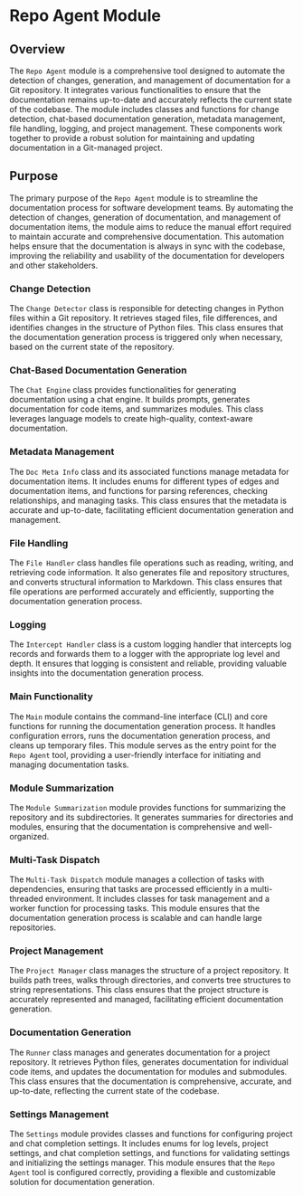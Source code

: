# Repo Agent Module
## Overview
The `Repo Agent` module is a comprehensive tool designed to automate the detection of changes, generation, and management of documentation for a Git repository. It integrates various functionalities to ensure that the documentation remains up-to-date and accurately reflects the current state of the codebase. The module includes classes and functions for change detection, chat-based documentation generation, metadata management, file handling, logging, and project management. These components work together to provide a robust solution for maintaining and updating documentation in a Git-managed project.

## Purpose
The primary purpose of the `Repo Agent` module is to streamline the documentation process for software development teams. By automating the detection of changes, generation of documentation, and management of documentation items, the module aims to reduce the manual effort required to maintain accurate and comprehensive documentation. This automation helps ensure that the documentation is always in sync with the codebase, improving the reliability and usability of the documentation for developers and other stakeholders.

### Change Detection
The `Change Detector` class is responsible for detecting changes in Python files within a Git repository. It retrieves staged files, file differences, and identifies changes in the structure of Python files. This class ensures that the documentation generation process is triggered only when necessary, based on the current state of the repository.

### Chat-Based Documentation Generation
The `Chat Engine` class provides functionalities for generating documentation using a chat engine. It builds prompts, generates documentation for code items, and summarizes modules. This class leverages language models to create high-quality, context-aware documentation.

### Metadata Management
The `Doc Meta Info` class and its associated functions manage metadata for documentation items. It includes enums for different types of edges and documentation items, and functions for parsing references, checking relationships, and managing tasks. This class ensures that the metadata is accurate and up-to-date, facilitating efficient documentation generation and management.

### File Handling
The `File Handler` class handles file operations such as reading, writing, and retrieving code information. It also generates file and repository structures, and converts structural information to Markdown. This class ensures that file operations are performed accurately and efficiently, supporting the documentation generation process.

### Logging
The `Intercept Handler` class is a custom logging handler that intercepts log records and forwards them to a logger with the appropriate log level and depth. It ensures that logging is consistent and reliable, providing valuable insights into the documentation generation process.

### Main Functionality
The `Main` module contains the command-line interface (CLI) and core functions for running the documentation generation process. It handles configuration errors, runs the documentation generation process, and cleans up temporary files. This module serves as the entry point for the `Repo Agent` tool, providing a user-friendly interface for initiating and managing documentation tasks.

### Module Summarization
The `Module Summarization` module provides functions for summarizing the repository and its subdirectories. It generates summaries for directories and modules, ensuring that the documentation is comprehensive and well-organized.

### Multi-Task Dispatch
The `Multi-Task Dispatch` module manages a collection of tasks with dependencies, ensuring that tasks are processed efficiently in a multi-threaded environment. It includes classes for task management and a worker function for processing tasks. This module ensures that the documentation generation process is scalable and can handle large repositories.

### Project Management
The `Project Manager` class manages the structure of a project repository. It builds path trees, walks through directories, and converts tree structures to string representations. This class ensures that the project structure is accurately represented and managed, facilitating efficient documentation generation.

### Documentation Generation
The `Runner` class manages and generates documentation for a project repository. It retrieves Python files, generates documentation for individual code items, and updates the documentation for modules and submodules. This class ensures that the documentation is comprehensive, accurate, and up-to-date, reflecting the current state of the codebase.

### Settings Management
The `Settings` module provides classes and functions for configuring project and chat completion settings. It includes enums for log levels, project settings, and chat completion settings, and functions for validating settings and initializing the settings manager. This module ensures that the `Repo Agent` tool is configured correctly, providing a flexible and customizable solution for documentation generation.